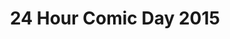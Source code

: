 ---
layout: story
title: 24 Hour Comic Day 2015
image: /assets/24hcd15/24hcdp
imageType: .png
pageNumber: 13
baseurl: /other/24hcd15/24hcd15
numPages: 24
origin: other.html
---